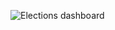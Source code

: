 ![Elections dashboard](https://github.com/user-attachments/assets/57ef0a20-83e7-4dc6-ace8-77b62d196a63)

